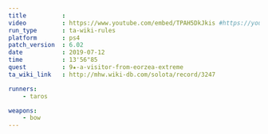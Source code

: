 ```yaml
---
title          :
video          : https://www.youtube.com/embed/TPAH5DkJkis #https://youtu.be/TPAH5DkJkis
run_type       : ta-wiki-rules
platform       : ps4
patch_version  : 6.02
date           : 2019-07-12
time           : 13'56"85
quest          : 9★-a-visitor-from-eorzea-extreme
ta_wiki_link   : http://mhw.wiki-db.com/solota/record/3247

runners:
    - taros

weapons:
    - bow
---
```

